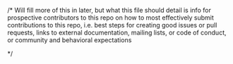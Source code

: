 /*
Will fill more of this in later, but what this file should detail is info for prospective contributors 
to this repo on how to most effectively submit contributions to this repo, i.e. best steps for 
creating good issues or pull requests, links to external documentation, mailing lists, or code of conduct,
or community and behavioral expectations

*/
